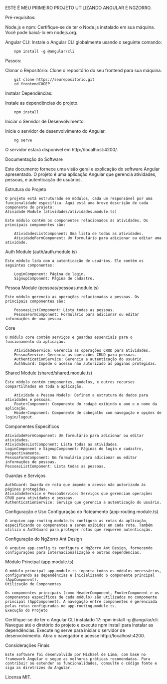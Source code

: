 ESTE É MEU PRIMEIRO PROJETO UTILIZANDO ANGULAR E NGZORRO.

Pré-requisitos:

  Node.js e npm:
  Certifique-se de ter o Node.js instalado em sua máquina. Você pode baixá-lo em nodejs.org.

  Angular CLI:
  Instale o Angular CLI globalmente usando o seguinte comando:

        npm install -g @angular/cli

Passos:

  Clonar o Repositório:
  Clone o repositório do seu frontend para sua máquina.

        git clone https://seurepositorio.git
        cd frontendCOGEP

Instalar Dependências:

  Instale as dependências do projeto.
  
        npm install

Iniciar o Servidor de Desenvolvimento:

  Inicie o servidor de desenvolvimento do Angular.
  
        ng serve

O servidor estará disponível em http://localhost:4200/.


Documentação do Software

Este documento fornece uma visão geral e explicação do software Angular apresentado. O projeto é uma aplicação Angular que gerencia atividades, pessoas, e autenticação de usuários.


Estrutura do Projeto
    
    O projeto está estruturado em módulos, cada um responsável por uma funcionalidade específica. Aqui está uma breve descrição de cada componente do projeto:
    Atividade Module (atividades/atividades.module.ts)

    Este módulo contém os componentes relacionados às atividades. Os principais componentes são:

        AtividadesListComponent: Uma lista de todas as atividades.
        AtividadeFormComponent: Um formulário para adicionar ou editar uma atividade.

Auth Module (auth/auth.module.ts)

    Este módulo lida com a autenticação de usuários. Ele contém os seguintes componentes:

        LoginComponent: Página de login.
        SignupComponent: Página de cadastro.

Pessoa Module (pessoas/pessoas.module.ts)

    Este módulo gerencia as operações relacionadas a pessoas. Os principais componentes são:

        PessoasListComponent: Lista todas as pessoas.
        PessoaFormComponent: Formulário para adicionar ou editar informações de uma pessoa.

Core

    O módulo core contém serviços e guardas essenciais para o funcionamento da aplicação.

        AtividadeService: Gerencia as operações CRUD para atividades.
        PessoaService: Gerencia as operações CRUD para pessoas.
        AuthenticationService: Gerencia a autenticação do usuário.
        AuthGuard: Impede o acesso não autorizado às páginas protegidas.

Shared Module (shared/shared.module.ts)

    Este módulo contém componentes, modelos, e outros recursos compartilhados em toda a aplicação.

        Atividade e Pessoa Models: Definem a estrutura de dados para atividades e pessoas.
        FooterComponent: Componente do rodapé exibindo o ano e o nome da aplicação.
        HeaderComponent: Componente de cabeçalho com navegação e opções de login/logout.

Componentes Específicos

    AtividadeFormComponent: Um formulário para adicionar ou editar atividades.
    AtividadesListComponent: Lista todas as atividades.
    LoginComponent e SignupComponent: Páginas de login e cadastro, respectivamente.
    PessoaFormComponent: Um formulário para adicionar ou editar informações de pessoas.
    PessoasListComponent: Lista todas as pessoas.

Guardas e Serviços

    AuthGuard: Guarda de rota que impede o acesso não autorizado às páginas protegidas.
    AtividadeService e PessoaService: Serviços que gerenciam operações CRUD para atividades e pessoas.
    AuthenticationService: Serviço que gerencia a autenticação do usuário.

Configuração e Uso
    Configuração do Roteamento (app-routing.module.ts)

    O arquivo app-routing.module.ts configura as rotas da aplicação, especificando os componentes a serem exibidos em cada rota. Também utiliza o AuthGuard para proteger rotas que requerem autenticação.

Configuração do NgZorro Ant Design

    O arquivo app.config.ts configura o NgZorro Ant Design, fornecendo configurações para internacionalização e outras dependências.

Módulo Principal (app.module.ts)

    O módulo principal app.module.ts importa todos os módulos necessários, configurando as dependências e inicializando o componente principal (AppComponent).
    Utilização de Componentes

    Os componentes principais (como HeaderComponent, FooterComponent e os componentes específicos de cada módulo) são utilizados no componente principal (AppComponent). A navegação entre componentes é gerenciada pelas rotas configuradas no app-routing.module.ts.
    Execução do Projeto

Certifique-se de ter o Angular CLI instalado 17: npm install -g @angular/cli.
Navegue até o diretório do projeto e execute npm install para instalar as dependências.
Execute ng serve para iniciar o servidor de desenvolvimento.
Abra o navegador e acesse http://localhost:4200.

Considerações Finais

    Este software foi desenvolvido por Michael de Lima, com base no framework Angular e segue as melhores práticas recomendadas. Para contribuir ou estender as funcionalidades, consulte o código fonte e siga as diretrizes do Angular.

Licensa MIT.

